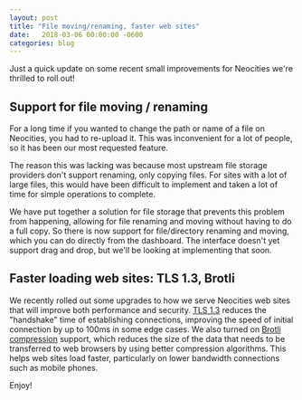 ```yaml
---
layout: post
title: "File moving/renaming, faster web sites"
date:   2018-03-06 00:00:00 -0600
categories: blog
---
```


Just a quick update on some recent small improvements for Neocities we're thrilled to roll out!

## Support for file moving / renaming

For a long time if you wanted to change the path or name of a file on Neocities, you had to re-upload it. This was inconvenient for a lot of people, so it has been our most requested feature.

The reason this was lacking was because most upstream file storage providers don't support renaming, only copying files. For sites with a lot of large files, this would have been difficult to implement and taken a lot of time for simple operations to complete.

We have put together a solution for file storage that prevents this problem from happening, allowing for file renaming and moving without having to do a full copy. So there is now support for file/directory renaming and moving, which you can do directly from the dashboard. The interface doesn't yet support drag and drop, but we'll be looking at implementing that soon.

## Faster loading web sites: TLS 1.3, Brotli

We recently rolled out some upgrades to how we serve Neocities web sites that will improve both performance and security. [TLS 1.3](https://www.ssl.com/article/tls-1-3-is-here-to-stay/) reduces the "handshake" time of establishing connections, improving the speed of initial connection by up to 100ms in some edge cases. We also turned on [Brotli compression](https://medium.com/oyotech/how-brotli-compression-gave-us-37-latency-improvement-14d41e50fee4) support, which reduces the size of the data that needs to be transferred to web browsers by using better compression algorithms. This helps web sites load faster, particularly on lower bandwidth connections such as mobile phones.

Enjoy!
